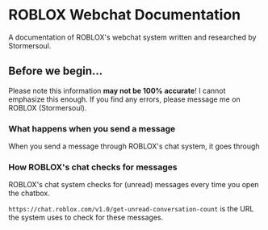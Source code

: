 # ROBLOX Webchat Documentation
A documentation of ROBLOX's webchat system written and researched by Stormersoul.

## Before we begin...
Please note this information **may not be 100% accurate**!
I cannot emphasize this enough. If you find any errors, please message me on ROBLOX (Stormersoul).

### What happens when you send a message
When you send a message through ROBLOX's chat system, it goes through 

### How ROBLOX's chat checks for messages
ROBLOX's chat system checks for (unread) messages every time you open the chatbox.

`https://chat.roblox.com/v1.0/get-unread-conversation-count` is the URL the system uses to check for these messages.
